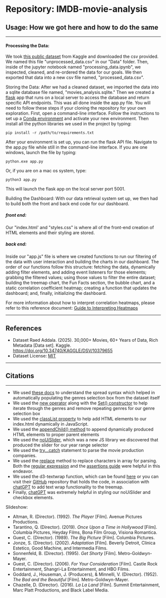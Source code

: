 # Repository: IMDB-movie-analysis

## Usage: How we got here and how to do the same

---

#### Processing the Data:
We took [this public dataset](https://www.kaggle.com/datasets/raedaddala/top-500-600-movies-of-each-year-from-1960-to-2024) from Kaggle and downloaded the csv provided. We named this file "unprocessed_data.csv" in our "Data" folder. Then, inside of the jupyter notebook named "processing_data.ipynb", we inspected, cleaned, and re-ordered the data for our goals. We then exported that data into a new csv file named, "processed_data.csv". 

Storing the Data:
After we had a cleaned dataset, we imported the data into a sqlite database file named, "movies_analysis.sqlite." Then we created a [flask](https://pypi.org/project/Flask/) app that runs on a local server to access the database and return specific API endpoints. This was all done inside the app.py file. You will need to follow these steps if your cloning the repository for your own exploration. First, open a command-line interface. Follow the instructions to set up a [Conda environment](https://docs.conda.io/projects/conda/en/latest/user-guide/tasks/manage-environments.html) and activate your new environment. Then install all the python libraries we used in the project by typing: 
```
pip install -r /path/to/requirements.txt
```
After your environment is set up, you can run the flask API file. Navigate to the app.py file while still in the command-line interface. If you are one windows, launch the file by typing:
```
python.exe app.py
```
Or, if you are on a mac os system, type:
```
python3 app.py
```
This will launch the flask app on the local server port 5001. 

Building the Dashboard:
With our data retrieval system set up, we then had to build both the front and back end code for our dashboard. 
##### front end:
Our "index.html' and "styles.css" is where all of the front-end creation of HTML elements and their styling are stored.

##### back end:
Inside our "app.js" file is where we created functions to run our filtering of the data with user interaction and building the charts in our dashboard. The order of our functions follow this structure: fetching the data, dynamically adding filter elements, and adding event listeners for those elements; grabbing the filtered values; using those values to filter the entire dataset; building the treemap chart, the Fun Facts section, the bubble chart, and a static correlation coefficient heatmap; creating a function that updates the dashboard; and, finally, initializing the dashboard.

For more information about how to interpret correlation heatmaps, please refer to this reference document: [Guide to Interpreting Heatmaps](IMDB-movie-analysis/correlation_guide.md)

---

## References

* Dataset
  Raed Addala. (2025). 30,000+ Movies, 60+ Years of Data, Rich Metadata [Data set]. Kaggle. https://doi.org/10.34740/KAGGLE/DSV/10379655
* Dataset License: [MIT](https://www.mit.edu/~amini/LICENSE.md)

---

## Citations
---

- We used [these docs](https://developer.mozilla.org/en-US/docs/Web/JavaScript/Reference/Operators/Spread_syntax#spread_in_array_literals) to understand the spread syntax which helped in automatically populating the genres selection box from the dataset itself
- We used the [new operator](https://developer.mozilla.org/en-US/docs/Web/JavaScript/Reference/Operators/new) along with the [Set() constructor](https://developer.mozilla.org/en-US/docs/Web/JavaScript/Reference/Global_Objects/Set/Set) to help iterate through the genres and remove repeating genres for our genre selection box
- We used the [classList property](https://developer.mozilla.org/en-US/docs/Web/API/Element/classList) to help add HTML elements to our index.html dynamically in JavaScript.
- We used the [appendChild() method](https://developer.mozilla.org/en-US/docs/Web/API/Node/appendChild) to append dynamically produced HTML elements to proper parent elements
- We used the [noUiSlider](https://refreshless.com/nouislider/), which was a new JS library we discovered that produced the slider for our year range selector
- We used the [try...catch](https://developer.mozilla.org/en-US/docs/Web/JavaScript/Reference/Statements/try...catch) statement to parse the movie production companies.
- We used the [replace](https://developer.mozilla.org/en-US/docs/Web/JavaScript/Reference/Global_Objects/String/replace) method to replace characters in array for parsing. Both the [regular expression](https://developer.mozilla.org/en-US/docs/Web/JavaScript/Guide/Regular_expressions) and the [assertions guide](https://developer.mozilla.org/en-US/docs/Web/JavaScript/Guide/Regular_expressions/Assertions) were helpful in this endeavor. 
- We used the d3-textwrap function, which can be found [here](https://www.npmjs.com/package/d3-textwrap?activeTab=readme) or you can visit their [GitHub](https://github.com/vijithassar/d3-textwrap) repository that holds the code, in association with [chatGPT](https://chatgpt.com/) to add text wrap functionality to the treemap.
- Finally, [chatGPT](https://chatgpt.com/) was extremely helpful in styling our noUiSlider and checkbox elements.

Slideshow:
- Altman, R. (Director). (1992). *The Player* [Film]. Avenue Pictures Productions.
- Tarantino, Q. (Director). (2019). *Once Upon a Time in Hollywood* [Film]. Columbia Pictures, Heyday Films, Bona Film Group, Visiona Romantica.
- Guest, C. (Director). (1989). *The Big Picture* [Film]. Columbia Pictures.
- Jonze, S. (Director). (2002). *Adaptation* [Film]. Beverly Detroit, Clinica Estetico, Good Machine, and Intermedia Films.
- Sonnenfeld, B. (Director). (1995). *Get Shorty* [Film]. Metro-Goldwyn-Mayer.
- Guest, C. (Director). (2006). *For Your Consideration* [Film]. Castle Rock Entertainment, Shangri-La Entertainment, and HBO Films.
- Goddard, J., Houseman, J. (Producers), & Minnelli, V. (Director). (1952). *The Bad and the Beautiful* [Film]. Metro-Goldwyn-Mayer.
- Chazelle, D. (Director). (2016). *La La Land* [Film]. Summit Entertainment, Marc Platt Productions, and Black Label Media.
